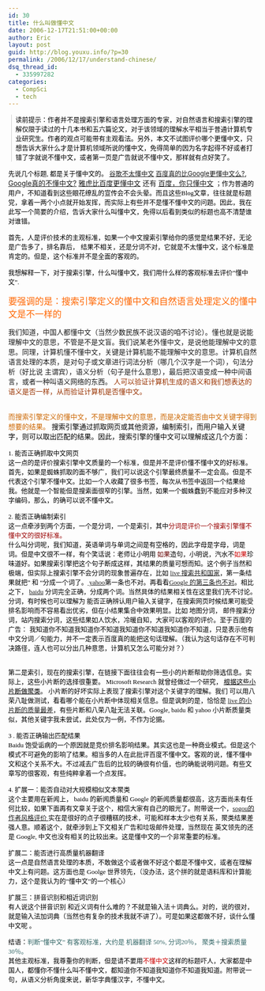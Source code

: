 ```yaml
---
id: 30
title: 什么叫做懂中文
date: 2006-12-17T21:51:00+00:00
author: Eric
layout: post
guid: http://blog.youxu.info/?p=30
permalink: /2006/12/17/understand-chinese/
dsq_thread_id:
  - 335997282
categories:
  - CompSci
  - tech
---
```

<blockquote style="border-left: 1px solid #cccccc; margin: 0pt 0pt 0pt 0.8ex; padding-left: 1ex" class="gmail_quote">
  <p>
    <font style="color: #000000" color="#ffffff" face="georgia,times new roman,times,serif" size="2"> 读前提示：作者并不是搜索引擎和语言处理方面的专家，对自然语言和搜索引擎的理解仅限于读过的十几本书和五六篇论文，对于该领域的理解水平相当于普通计算机专业研究生。作者的观点可能带有主观看法。另外，本文不试图评价哪个更懂中文，只想告诉大家什么才是计算机领域所说的懂中文，免得简单的因为名字起得不好或者打错了字就说不懂中文，或者第一页是广告就说不懂中文，那样就有点好笑了。</font>
  </p>
</blockquote>

  <font style="color: #000000" color="#ffffff" face="georgia,times new roman,times,serif" size="2"></font>

<font style="color: #000000" color="#ffffff" face="georgia,times new roman,times,serif" size="2">先说几个标题, 都是关于懂中文的。 <a href="http://blog.devep.net/virushuo/2006/12/11/post_45.html" onclick="return top.js.OpenExtLink(window,event,this)" target="_blank">谷歌不太懂中文</a> </font> <a href="http://kangkang.bokee.com/5958687.html" onclick="return top.js.OpenExtLink(window,event,this)" target="_blank"><font size="2">百度真的比Google更懂中文么?</font></a>,  <a href="http://blog.sina.com.cn/u/55752507010006v2" onclick="return top.js.OpenExtLink(window,event,this)" target="_blank">Google真的不懂中文?</a> <a href="http://www.donews.com/Content/200611/83f1081acfc740aaa12bc7c5c83dd986.shtm" onclick="return top.js.OpenExtLink(window,event,this)" target="_blank">雅虎比百度更懂中文</a> 还有 <a href="http://my.donews.com/qiji/2006/09/24/baidu-only-chinese/" onclick="return top.js.OpenExtLink(window,event,this)" target="_blank">百度，你只懂中文</a> <font style="color: #000000" color="#ffffff" face="georgia,times new roman,times,serif" size="2">；作为普通的用户，不知道看到这些眼花缭乱的宣传会不会头晕。而且这些Blog文章，往往就是标题党，拿着一两个小点就开始发挥，而实际上有些并不是懂不懂中文的问题。因此，我在此写一个简要的介绍，告诉大家什么叫懂中文，免得以后看到类似的标题也高不清楚谁对谁错。</font>

<font style="color: #000000" color="#ffffff" face="georgia,times new roman,times,serif" size="2">首先，人是评价技术的主观标准，如果一个中文搜索引擎给你的感觉是结果不好，无论是广告多了，排名靠后，</font>  <font style="color: #000000" color="#ffffff" face="georgia,times new roman,times,serif" size="2">结果不相关，</font><font style="color: #000000" color="#ffffff" face="georgia,times new roman,times,serif" size="2">还是分词不对，它就是不太懂中文，这个标准是肯定的。但是，这个标准并不是全面的客观的。</font>

<font style="color: #000000" color="#ffffff" face="georgia,times new roman,times,serif" size="2">我想解释一下，对于搜索引擎，什么叫懂中文，我们用什么样的客观标准去评价&#8221;懂中文&#8221;.<br /> <br style="color: #ff6600" /></font><font size="4"><span style="color: #ff6600">要强调的是：搜索引擎定义的懂中文和自然语言处理定义的懂中文是不一样的</span><br /> </font>
  
我们知道，中国人都懂中文（当然少数民族不说汉语的咱不讨论）。懂也就是说能理解中文的意思，不管是不是文盲。我们说某老外懂中文，是说他能理解中文的意思。同理，计算机懂不懂中文，关键是计算机能不能理解中文的意思。计算机自然语言处理的本质，是对句子或文章进行词法分析（哪几个汉字是一个词），句法分析（好比说 主谓宾），语义分析（句子是什么意思），最后把汉语变成一种中间语言，或者一种叫语义网络的东西。 <span style="color: #993300">人可以验证计算机生成的语义和我们想表达的语义是否一样，从而验证计算机是否懂中文。</span>
  
<br style="color: #cc6600" /><span style="color: #cc6600">而搜索引擎定义的懂中文，不是理解中文的意思，而是决定能否由中文关键字得到想要的结果。</span>  <span style="color: #000000">搜索引擎通过抓取网页或其他资源，编制索引，而用户输入关键字，则可以取出匹配的结果。因此，搜索引擎的懂中文可以理解成这几个方面：</span>

<font style="color: #000000" color="#ffffff" face="georgia,times new roman,times,serif" size="2">1. 能否正确抓取中文网页<br /> 这一点的是评价搜索引擎中文质量的一个标准，但是并不是评价懂不懂中文的好标准。<br /> 首先，如果是蜘蛛抓取的面不够广，我们可以说这个引擎最终质量不一定会高。但是不代表这个引擎不懂中文。比如一个人收藏了很多书签，每次从书签中返回一个结果给我。他就是一个智能但是搜索面很窄的引擎。当然，如果一个蜘蛛蠢到不能应对多种汉字编码，那么，的确可以说不懂中文。 </font>

<font style="color: #000000" color="#ffffff" face="georgia,times new roman,times,serif" size="2">2. 能否正确编制索引<br /> 这一点牵涉到两个方面，一个是分词，一个是索引，其中<span style="color: #990000">分词是评价一个搜索引擎懂不懂中文的很好标准。<br /> </span><span style="color: #000000">什么叫分词呢，我们知道，英语单词与单词之间是有空格的，因此字母是字母，词是词。但是中文很不一样，有个笑话说：老师让小明用</span><span style="color: #660000"> 如果</span>造句，小明说，汽水不<span style="color: #cc0000">如果</span>珍味道好。如果搜索引擎把这个句子断成这样，其结果的质量可想而知。这个例子当然和极端，但实际上搜索引擎不会分词的现象普遍存在，比如 <a href="http://search.live.com/results.aspx?q=%25E5%2585%25B1%25E5%2592%258C%25E5%259B%25BD%25E5%25AE%25B6&mkt=zh-CN&form=QBRE&go.x=0&go.y=0&go=Search" onclick="return top.js.OpenExtLink(window,event,this)" target="_blank"> live 搜索共和国家</a>，第一条结果就把&#8221;</font><font style="color: #000000" color="#ffffff" face="georgia,times new roman,times,serif" size="2"><span style="color: #cc6600"></span><span style="color: #000000"> </span><span style="color: #990000"></span><span style="color: #000000">和</span></font><font style="color: #000000" color="#ffffff" face="georgia,times new roman,times,serif" size="2"><span style="color: #cc6600"> </span><span style="color: #000000"></span><span style="color: #990000"></span><span style="color: #000000">&#8220;分成一个词了。<a href="http://search.cn.yahoo.com/search?lp=%25E6%2587%2582%25E4%25B8%25AD%25E6%2596%2587&p=%25E5%2585%25B1%25E5%2592%258C%25E5%259B%25BD%25E5%25AE%25B6&ei=UTF-8&fr=yfp&meta=" onclick="return top.js.OpenExtLink(window,event,this)" target="_blank"> yahoo</a>第一条也不对。再看看<a href="http://www.google.com/search?q=%25E5%2585%25B1%25E5%2592%258C%25E5%259B%25BD%25E5%25AE%25B6" onclick="return top.js.OpenExtLink(window,event,this)" target="_blank">Google 的第三条也不对</a>。相比之下， <a href="http://www.baidu.com/s?wd=%25B9%25B2%25BA%25CD%25B9%25FA%25BC%25D2&cl=3" onclick="return top.js.OpenExtLink(window,event,this)" target="_blank"> baidu</a> 分词完全正确，分成两个词。当然具体的结果相关性在这里我们先不讨论。分词，有时候也可以理解为</span></font><font style="color: #000000" color="#ffffff" face="georgia,times new roman,times,serif" size="2"><span style="color: #cc6600"> </span><span style="color: #000000">能否正确辨认用户输入关键字，在搜索网页时候结果可能受排名影响而不容易看出优劣，但在小结果集合中效果明显。比如 地图分词， 邮件搜索分词，站内搜索分词，这些结果如人饮水，冷暖自知，大家可以客观的评价。至于百度的广告：</span></font>  <font style="color: #000000" color="#ffffff" face="georgia,times new roman,times,serif" size="2">我知道你不知道我知道你不知道我知道你不知道我知道你不知道，只是表示他有中文分词／句能力，并不一定表示百度真的能把这句话理解。（我认为这句话存在不可判决路径，连人也可以分出几种意思，计算机又怎么可能分对？）</font>
  
<font style="color: #000000" color="#ffffff" face="georgia,times new roman,times,serif" size="2"><span style="color: #cc6600"> </span><span style="color: #000000"></span><span style="color: #990000"></span><span style="color: #000000"><br style="color: #000000" /></span></font>  <font style="color: #000000" color="#ffffff" face="georgia,times new roman,times,serif" size="2"><span style="color: #cc6600"></span><span style="color: #000000"></span><span style="color: #990000"></span><span style="color: #000000">第二是索引，现在的搜索引擎，在链接下面往往会有一些小的片断帮助你筛选信息。实际上，这些小片断的选择很重要。 Microsoft Research 就曾经做过一个研究， </span><a href="http://portal.acm.org/citation.cfm?id=1009030" onclick="return top.js.OpenExtLink(window,event,this)" style="color: #000000" target="_blank">根据这些小片断做聚类</a><span style="color: #000000">。 小片断的好坏实际上表现了搜索引擎对这个关键字的理解。我们 可以用八荣八耻做测试，看看哪个能在小片断中体现相关信息。但是讽刺的是，恰恰是 <a href="http://search.live.com/results.aspx?q=%25E5%2585%25AB%25E8%258D%25A3%25E5%2585%25AB%25E8%2580%25BB&mkt=zh-CN&form=QBRE&go.x=0&go.y=0&go=Search" onclick="return top.js.OpenExtLink(window,event,this)" target="_blank"> live 的小片断的质量最差</a>，有些片断和八荣八耻无法关联。Google, baidu 和 yahoo 小片断质量类似，其他关键字我未尝试，此处仅为一例，不作为论据。</span></font>

<font style="color: #000000" color="#ffffff" face="georgia,times new roman,times,serif" size="2">3 . 能否正确输出匹配结果<br /> Baidu 饱受诟病的一个原因就是竞价排名影响结果。其实这也是一种商业模式。但是这个模式不可避免的影响了结果。相当多的人在此批评百度不懂中文。客观的说，懂不懂中文和这个关系不大。不过减去广告后的比较的确很有价值，也的确能说明问题。有些文章写的很客观，有些纯粹拿着一个点发挥。 </font>

<font style="color: #000000" color="#ffffff" face="georgia,times new roman,times,serif" size="2">4. 扩展一：能否自动对大规模相似文本聚类<br /> 这个主要用在新闻上， baidu 的新闻质量和 Google 的新闻质量都很高，这方面尚未有任何比较，如果下面再有文章关于这个，相信大家有自己的眼光了。附带说一个，<a href="http://www.sogou.com/labs/wenpin/">sogou的作者风格评</a><a href="http://www.sogou.com/labs/wenpin/">价 </a>实在是很好的点子很糟糕的技术，可能和样本太少也有关系，聚类结果差强人意。顺着这个，就牵涉到上下文相关广告和垃圾邮件处理，当然现在 英文领先的还是 Google, 中文也没有相关的比较出来。这是懂中文的一个非常重要的标准。 </font>

<font style="color: #000000" color="#ffffff" face="georgia,times new roman,times,serif" size="2">扩展二：能否进行高质量机器翻译<br /> 这一点是自然语言处理的本质，不敢做这个或者做不好这个都是不懂中文，或者在理解中文上有问题。这方面也是 Goolge 世界领先，（没办法，这个拼的就是语料库和计算能力，这个是我认为的&#8221;懂中文&#8221;的一个核心）</font>

<font style="color: #000000" color="#ffffff" face="georgia,times new roman,times,serif" size="2">扩展三：拼音识别和相近词识别<br /> 有人说这个拼音识别 和近义词有什么难的？不就是输入法＋词典么。对的，说的很对，就是输入法加词典（当然也有复杂的技术我就不讲了）。可是如果这都做不好，谈什么懂中文呢 。 </font>

<font style="color: #000000" color="#ffffff" face="georgia,times new roman,times,serif" size="2">结语：<span style="color: #336666">判断&#8221;懂中文&#8221; 有客观标准，大约是 机器翻译 50%, 分词20％， 聚类＋搜索质量30％。</span><br /> 其他主观标准，我尊重你的判断，但是请不要用<span style="color: #cc0000">不懂中文</span>这样的标题吓人，大家都是中国人，都懂你不懂什么叫不懂中文，都知道你不知道我知道你不知道我知道。附带说一句，从语义分析角度来说，新华字典懂汉字，不懂中文。<br /> </font>